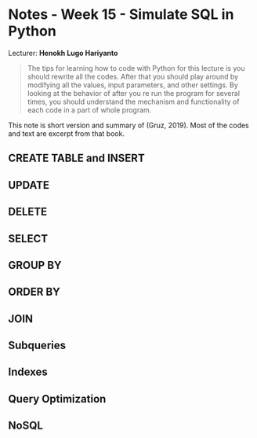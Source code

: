 # Notes - Week 15 - Simulate SQL in Python

Lecturer: **Henokh Lugo Hariyanto**

> The tips for learning how to code with Python for this lecture is you should
> rewrite all the codes. After that you should play around by modifying all
> the values, input parameters, and other settings. By looking at the behavior
> of after you re run the program for several times, you should understand the 
> mechanism and functionality of each code in a part of whole program.

This note is short version and summary of (Gruz, 2019). Most of the codes and
text are excerpt from that book.

## CREATE TABLE and INSERT

## UPDATE

## DELETE

## SELECT

## GROUP BY

## ORDER BY

## JOIN

## Subqueries

## Indexes

## Query Optimization

## NoSQL